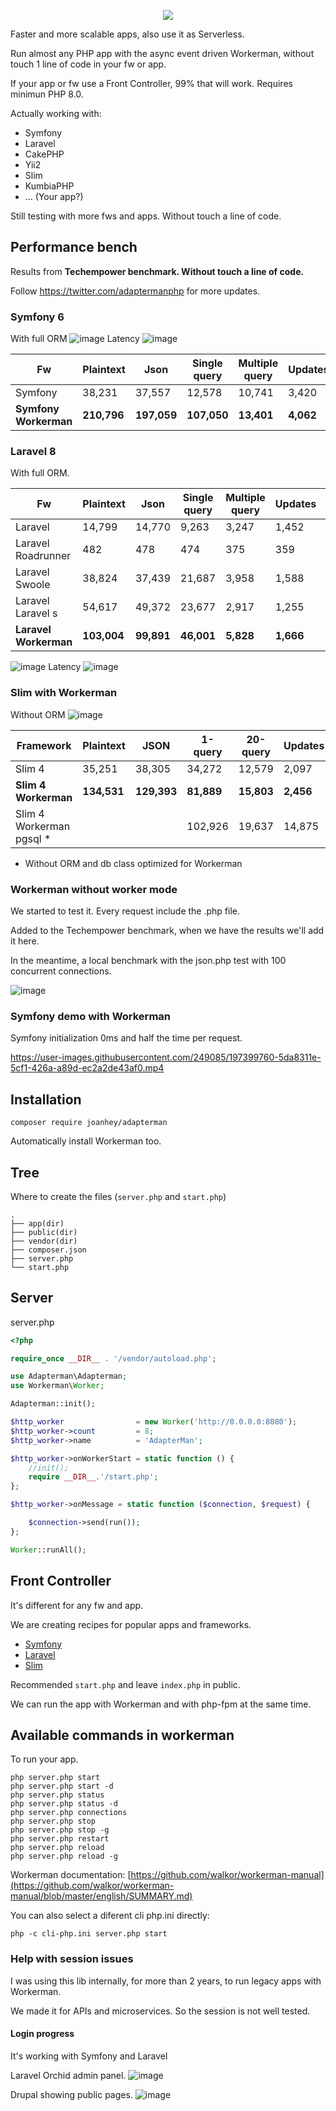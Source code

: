 <p align="center">
  <img src="https://user-images.githubusercontent.com/249085/200214022-c2c45753-368c-4e28-8415-2b3cadca9907.png" />
</p>
Faster and more scalable apps, also use it as Serverless.

Run almost any PHP app with the async event driven Workerman, without touch 1 line of code in your fw or app.

If your app or fw use a Front Controller, 99% that will work. Requires minimun PHP 8.0.

Actually working with:
- Symfony
- Laravel
- CakePHP
- Yii2
- Slim
- KumbiaPHP
- ... (Your app?)

Still testing with more fws and apps.
Without touch a line of code.


## Performance bench
Results from **Techempower benchmark.
Without touch a line of code.**

Follow https://twitter.com/adaptermanphp for more updates.


### Symfony 6
With full ORM
![image](https://user-images.githubusercontent.com/249085/200204652-95c9477a-c249-48a8-b53f-29a59ee803c8.png)
Latency
![image](https://user-images.githubusercontent.com/249085/200204701-17a8554b-a7bc-4891-8149-fbd525701920.png)

Fw | Plaintext | Json | Single query | Multiple query | Updates | Fortunes
 -- | --| -- | -- | -- | -- | -- 
Symfony | 38,231 | 37,557 | 12,578 | 10,741 | 3,420 | 10,741
**Symfony Workerman** | **210,796** | **197,059** | **107,050** | **13,401** | **4,062** | **71,092**

### Laravel 8
With full ORM.

 Fw | Plaintext | Json | Single query | Multiple query | Updates | Fortunes
 -- | --| -- | -- | -- | -- | -- 
Laravel | 14,799 | 14,770 | 9,263 | 3,247 | 1,452 | 8,354
Laravel Roadrunner | 482 | 478 | 474 | 375 | 359 | 472
Laravel Swoole | 38,824 | 37,439 | 21,687 | 3,958 | 1,588 | 16,035 
Laravel Laravel s | 54,617 | 49,372 | 23,677 | 2,917 | 1,255 | 16,696 
**Laravel Workerman** | **103,004** | **99,891** | **46,001** | **5,828** | **1,666** | **27,158** 

![image](https://user-images.githubusercontent.com/249085/200189417-06fa658b-92c3-4c6d-a6e4-1efb3446a513.png)
Latency
![image](https://user-images.githubusercontent.com/249085/200189427-99977bb7-5910-4d17-a47c-7242e8f95f8f.png)



### Slim with Workerman
Without ORM
![image](https://user-images.githubusercontent.com/249085/201919385-ad25e41b-9887-42b7-92c0-d524a5e6aeae.png)

Framework | Plaintext | JSON | 1-query | 20-query | Updates | Fortunes 
-- | -- | -- | -- | -- | -- | --
Slim 4   | 35,251 | 38,305 | 34,272 | 12,579 | 2,097 | 32,634  
**Slim 4 Workerman** | **134,531** | **129,393** | **81,889** | **15,803** | **2,456** | **73,212** 
Slim 4 Workerman pgsql * |   |   | 102,926 | 19,637 | 14,875 | 92,752 

* Without ORM and db class optimized for Workerman

### Workerman without worker mode
We started to test it. Every request include the .php file.

Added to the Techempower benchmark, when we have the results we'll add it here.

In the meantime, a local benchmark with the json.php test with 100 concurrent connections.

![image](https://user-images.githubusercontent.com/249085/208427435-96afab97-cccf-4e6e-9e13-52f6dddb00fb.png)


### Symfony demo with Workerman
Symfony initialization 0ms and half the time per request.

https://user-images.githubusercontent.com/249085/197399760-5da8311e-5cf1-426a-a89d-ec2a2de43af0.mp4

## Installation
```
composer require joanhey/adapterman
```
Automatically install Workerman too.

## Tree
Where to create the files (`server.php` and `start.php`)

```
.
├── app(dir)
├── public(dir)
├── vendor(dir)
├── composer.json
├── server.php
└── start.php
```

## Server
server.php
```php
<?php

require_once __DIR__ . '/vendor/autoload.php';

use Adapterman\Adapterman;
use Workerman\Worker;

Adapterman::init();

$http_worker                = new Worker('http://0.0.0.0:8080');
$http_worker->count         = 8;
$http_worker->name          = 'AdapterMan';

$http_worker->onWorkerStart = static function () {
    //init();
    require __DIR__.'/start.php';
};

$http_worker->onMessage = static function ($connection, $request) {

    $connection->send(run());
};

Worker::runAll();

```
## Front Controller

It's different for any fw and app.

We are creating recipes for popular apps and frameworks.

- [Symfony](recipes/symfony.md)
- [Laravel](recipes/laravel.md)
- [Slim](recipes/slim.md)

Recommended `start.php` and leave `index.php` in public.

We can run the app with Workerman and with php-fpm at the same time.


## Available commands in workerman
To run your app.

```php server.php start  ```  
```php server.php start -d  ```  
```php server.php status  ```  
```php server.php status -d  ```  
```php server.php connections```  
```php server.php stop  ```  
```php server.php stop -g  ```  
```php server.php restart  ```  
```php server.php reload  ```  
```php server.php reload -g  ```

Workerman documentation:
[https://github.com/walkor/workerman-manual](https://github.com/walkor/workerman-manual/blob/master/english/SUMMARY.md)

You can also select a diferent cli php.ini directly:

```php -c cli-php.ini server.php start```

### Help with session issues
I was using this lib internally, for more than 2 years, to run legacy apps with Workerman.

We made it for APIs and microservices. So the session is not well tested.

#### Login progress
It's working with Symfony and Laravel

Laravel Orchid admin panel.
![image](https://user-images.githubusercontent.com/249085/197333441-74fff586-b984-492f-8cd1-58fb69774b1f.png)

Drupal showing public pages.
![image](https://user-images.githubusercontent.com/249085/197333512-0f840436-399f-4000-b9af-e6a05a7d30b2.png)

